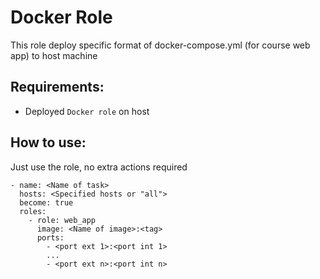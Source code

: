 # Docker Role

This role deploy specific format of docker-compose.yml (for course web app) to host machine

## Requirements:

- Deployed `Docker role` on host

## How to use:

Just use the role, no extra actions required

```
- name: <Name of task>
  hosts: <Specified hosts or "all">
  become: true
  roles:
    - role: web_app
      image: <Name of image>:<tag>
      ports:
        - <port ext 1>:<port int 1>
        ...
        - <port ext n>:<port int n>
```

